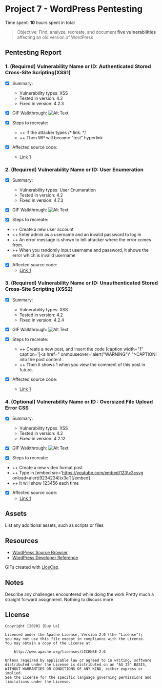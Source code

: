 # Project 7 - WordPress Pentesting

Time spent: **10** hours spent in total

> Objective: Find, analyze, recreate, and document **five vulnerabilities** affecting an old version of WordPress

## Pentesting Report

### 1. (Required) Vulnerability Name or ID: Authenticated Stored Cross-Site Scripting(XSS1)
  - [x] Summary: 
    - Vulnerability types: XSS
    - Tested in version: 4.2
    - Fixed in version: 4.2.3

  - [x] GIF Walkthrough: ![Alt Text](http://g.recordit.co/azZ7tIajjz.gif)
  - [x] Steps to recreate: 
    - ++ If the attacker types /* <a href="[caption code=]"></a><a title=" onmouseover=alert('test')  ">link</a>. */
    - ++ Then WP will become "test" hyperlink
  - [x] Affected source code:
    - [Link 1](https://core.trac.wordpress.org/browser/tags/version/src/source_file.php)
  
  
  
### 2. (Required) Vulnerability Name or ID: User Enumeration 
  - [x] Summary: 
    - Vulnerability types: User Enumeration
    - Tested in version: 4.2
    - Fixed in version: 4.7.3
  - [x] GIF Walkthrough: ![Alt Text](http://g.recordit.co/LWkkhQYgSf.gif)
  
  - [x] Steps to recreate: 
   - ++ Create a new user account
   - ++ Enter admin as a username and an invalid password to log in 
   - ++ An error message is shown to tell attacker where the error comes from.
   - ++ When you randomly input username and password, it shows the error which is invalid username
   
  - [x] Affected source code:
    - [Link 1](https://core.trac.wordpress.org/browser/tags/version/src/source_file.php)

### 3. (Required) Vulnerability Name or ID: Unauthenticated Stored Cross-Site Scripting (XSS2)
  - [x] Summary: 
    - Vulnerability types: XSS
    - Tested in version: 4.2
    - Fixed in version: 4.2.4
  - [x] GIF Walkthrough: ![Alt Text](http://g.recordit.co/Wkr8JDDzSy.gif)
  
  - [x] Steps to recreate: 
       - ++ Create a new post, and insert the code [caption width="1" caption='<a href="' ">]</a><a href=" onmouseover='alert("WARNING")' ">CAPTION!</a> into the post content . 
       - ++ Then it shows 1 when you view the comment of this post in future.
  - [x] Affected source code:
    - [Link 1](https://core.trac.wordpress.org/browser/tags/version/src/source_file.php)
### 4. (Optional) Vulnerability Name or ID : Oversized File Upload Error CSS
  - [x] Summary: 
    - Vulnerability types: XSS
    - Tested in version: 4.2
    - Fixed in version: 4.2.12
  - [x] GIF Walkthrough: ![Alt Text](http://g.recordit.co/bnn6gFSMAL.gif)
  
  - [x] Steps to recreate: 
  - ++ Create a new video format post
  - ++ Type in [embed src='https://youtube.com/embed/123\x3csvg onload=alert(9234234)\x3e'][/embed]
  - ++ It will show 123456 each time 
  - [x] Affected source code:
    - [Link 1](https://core.trac.wordpress.org/browser/tags/version/src/source_file.php)

## Assets

List any additional assets, such as scripts or files

## Resources

- [WordPress Source Browser](https://core.trac.wordpress.org/browser/)
- [WordPress Developer Reference](https://developer.wordpress.org/reference/)

GIFs created with [LiceCap](http://www.cockos.com/licecap/).

## Notes

Describe any challenges encountered while doing the work
Pretty much a straight forward assignment. Nothing to discuss more

## License

    Copyright [2020] [Duy Le]

    Licensed under the Apache License, Version 2.0 (the "License");
    you may not use this file except in compliance with the License.
    You may obtain a copy of the License at

        http://www.apache.org/licenses/LICENSE-2.0

    Unless required by applicable law or agreed to in writing, software
    distributed under the License is distributed on an "AS IS" BASIS,
    WITHOUT WARRANTIES OR CONDITIONS OF ANY KIND, either express or implied.
    See the License for the specific language governing permissions and
    limitations under the License.

